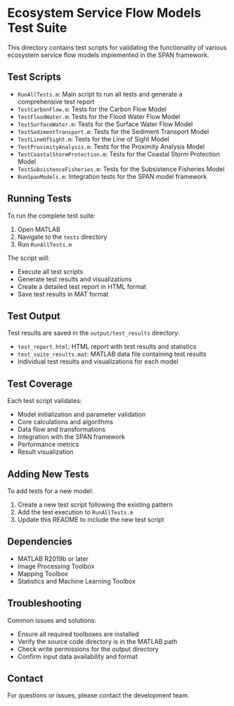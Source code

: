 # Ecosystem Service Flow Models Test Suite

This directory contains test scripts for validating the functionality of various ecosystem service flow models implemented in the SPAN framework.

## Test Scripts

- `RunAllTests.m`: Main script to run all tests and generate a comprehensive test report
- `TestCarbonFlow.m`: Tests for the Carbon Flow Model
- `TestFloodWater.m`: Tests for the Flood Water Flow Model
- `TestSurfaceWater.m`: Tests for the Surface Water Flow Model
- `TestSedimentTransport.m`: Tests for the Sediment Transport Model
- `TestLineOfSight.m`: Tests for the Line of Sight Model
- `TestProximityAnalysis.m`: Tests for the Proximity Analysis Model
- `TestCoastalStormProtection.m`: Tests for the Coastal Storm Protection Model
- `TestSubsistenceFisheries.m`: Tests for the Subsistence Fisheries Model
- `RunSpanModels.m`: Integration tests for the SPAN model framework

## Running Tests

To run the complete test suite:

1. Open MATLAB
2. Navigate to the `tests` directory
3. Run `RunAllTests.m`

The script will:

- Execute all test scripts
- Generate test results and visualizations
- Create a detailed test report in HTML format
- Save test results in MAT format

## Test Output

Test results are saved in the `output/test_results` directory:

- `test_report.html`: HTML report with test results and statistics
- `test_suite_results.mat`: MATLAB data file containing test results
- Individual test results and visualizations for each model

## Test Coverage

Each test script validates:

- Model initialization and parameter validation
- Core calculations and algorithms
- Data flow and transformations
- Integration with the SPAN framework
- Performance metrics
- Result visualization

## Adding New Tests

To add tests for a new model:

1. Create a new test script following the existing pattern
2. Add the test execution to `RunAllTests.m`
3. Update this README to include the new test script

## Dependencies

- MATLAB R2019b or later
- Image Processing Toolbox
- Mapping Toolbox
- Statistics and Machine Learning Toolbox

## Troubleshooting

Common issues and solutions:

- Ensure all required toolboxes are installed
- Verify the source code directory is in the MATLAB path
- Check write permissions for the output directory
- Confirm input data availability and format

## Contact

For questions or issues, please contact the development team.
